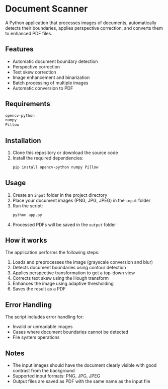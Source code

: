 # Document Scanner

A Python application that processes images of documents, automatically detects their boundaries, applies perspective correction, and converts them to enhanced PDF files.

## Features

- Automatic document boundary detection
- Perspective correction
- Text skew correction
- Image enhancement and binarization
- Batch processing of multiple images
- Automatic conversion to PDF

## Requirements

```bash
opencv-python
numpy
Pillow
```

## Installation

1. Clone this repository or download the source code
2. Install the required dependencies:
   ```bash
   pip install opencv-python numpy Pillow
   ```

## Usage

1. Create an `input` folder in the project directory
2. Place your document images (PNG, JPG, JPEG) in the `input` folder
3. Run the script:
   ```bash
   python app.py
   ```
4. Processed PDFs will be saved in the `output` folder

## How it works

The application performs the following steps:
1. Loads and preprocesses the image (grayscale conversion and blur)
2. Detects document boundaries using contour detection
3. Applies perspective transformation to get a top-down view
4. Corrects text skew using the Hough transform
5. Enhances the image using adaptive thresholding
6. Saves the result as a PDF

## Error Handling

The script includes error handling for:
- Invalid or unreadable images
- Cases where document boundaries cannot be detected
- File system operations

## Notes

- The input images should have the document clearly visible with good contrast from the background
- Supported input formats: PNG, JPG, JPEG
- Output files are saved as PDF with the same name as the input file 